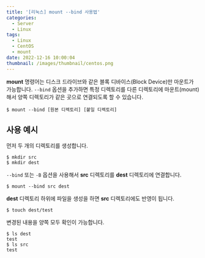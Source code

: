 ```yaml
---
title: '[리눅스] mount --bind 사용법'
categories:
  - Server
  - Linux
tags:
  - Linux
  - CentOS
  - mount
date: 2022-12-16 10:00:04
thumbnail: /images/thumbnail/centos.png
---
```


**mount** 명령어는 디스크 드라이브와 같은 블록 디바이스(Block Device)만 마운트가 가능합니다. `--bind` 옵션을 추가하면 특정 디렉토리를 다른 디렉토리에 마운트(mount)해서 양쪽 디렉토리가 같은 곳으로 연결되도록 할 수 있습니다.

```shell
$ mount --bind [원본 디렉토리] [붙일 디렉토리]
```

## 사용 예시

먼저 두 개의 디렉토리를 생성합니다.

```shell
$ mkdir src
$ mkdir dest
```

`--bind` 또는 `-B` 옵션을 사용해서 **src** 디렉토리를 **dest** 디렉토리에 연결합니다.

```shell
$ mount --bind src dest
```

**dest** 디렉토리 하위에 파일을 생성을 하면 **src** 디렉토리에도 반영이 됩니다.

```shell
$ touch dest/test
```

변경된 내용을 양쪽 모두 확인이 가능합니다.

```shell
$ ls dest
test
$ ls src
test
```




